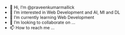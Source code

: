 - 👋 Hi, I’m @praveenkumarmallick
- 👀 I’m interested in Web Development and AI, Ml and DL
- 🌱 I’m currently learning Web Development
- 💞️ I’m looking to collaborate on ...
- 📫 How to reach me ...

<!---
praveenkumarmallick/praveenkumarmallick is a ✨ special ✨ repository because its `README.md` (this file) appears on your GitHub profile.
You can click the Preview link to take a look at your changes.
--->
